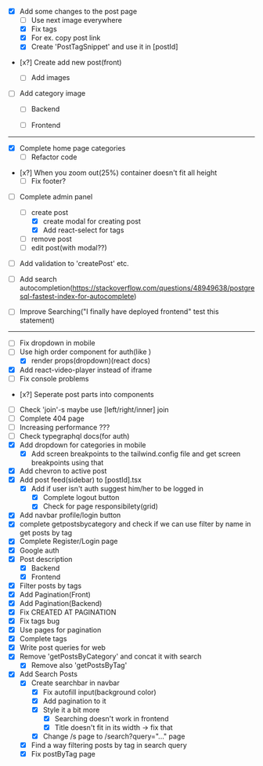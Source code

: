 

- [x] Add some changes to the post page
    - [ ] Use next image everywhere
    - [x] Fix tags
    - [x] For ex. copy post link
    - [x] Create 'PostTagSnippet' and use it in [postId]
- [x?] Create add new post(front)

    - [ ] Add images
- [ ] Add category image 
    - [ ] Backend
    - [ ] Frontend




-----------------
- [x] Complete home page categories
   - [ ] Refactor code 

- [x?] When you zoom out(25%) container doesn't fit all height 
    - [ ] Fix footer?
- [ ] Complete admin panel
    - [ ] create post 
        - [x] create modal for creating post
        - [x] Add react-select for tags
    - [ ] remove post
    - [ ] edit post(with modal??)
- [ ] Add validation to 'createPost' etc. 
- [ ] Add search autocompletion(https://stackoverflow.com/questions/48949638/postgresql-fastest-index-for-autocomplete)

- [ ] Improve Searching("I finally have deployed frontend" test this statement) 


------------------


- [ ] Fix dropdown in mobile
- [ ] Use high order component for auth(like <Protected/>)
    - [x] render props(dropdown)(react docs)
- [x] Add react-video-player instead of iframe
- [ ] Fix console problems
- [x?] Seperate post parts into components
- [ ] Check 'join'-s maybe use [left/right/inner] join
- [ ] Complete 404 page
- [ ] Increasing performance ???
- [ ] Check typegraphql docs(for auth)
- [x] Add dropdown for categories in mobile
    - [x] Add screen breakpoints to the tailwind.config file and get screen breakpoints using that
- [x] Add chevron to active post
- [x] Add post feed(sidebar) to [postId].tsx
    - [x] Add if user isn't auth suggest him/her to be logged in
        - [x] Complete logout button 
        - [x] Check for page responsibilety(grid)    
- [x] Add navbar profile/login button
- [x] complete getpostsbycategory and check if we can use filter by name in get posts by tag
- [x] Complete Register/Login page
- [x] Google auth
- [x] Post description
    - [x] Backend
    - [x] Frontend
- [x] Filter posts by tags
- [x] Add Pagination(Front)
- [x] Add Pagination(Backend)
- [x] Fix CREATED AT PAGINATION
- [x] Fix tags bug
- [x] Use pages for pagination
- [x] Complete tags
- [x] Write post queries for web
- [x] Remove 'getPostsByCategory' and concat it with search
    - [x] Remove also 'getPostsByTag'
- [x] Add Search Posts
    - [x] Create searchbar in navbar
        - [x] Fix autofill input(background color)
        - [x] Add pagination to it
        - [x] Style it a bit more
            - [x] Searching doesn't work in frontend
            - [x] Title doesn't fit in its width -> fix that
        - [x] Change /s page to /search?query="..." page 
    - [x] Find a way filtering posts by tag in search query 
    - [x] Fix postByTag page
